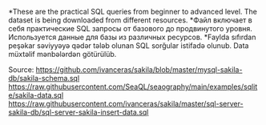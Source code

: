 *These are the practical SQL queries from beginner to advanced level. The dataset is being downloaded from different resources. 
*Файл включает в себя практические SQL запросы от базового до продвинутого уровня. Используется данные для базы из различных ресурсов.
*Faylda sıfırdan peşəkar səviyyəyə qədər  tələb olunan SQL sorğular istifadə olunub. Data müxtəlif mənbələrdən götürülüb.

Source:
https://github.com/ivanceras/sakila/blob/master/mysql-sakila-db/sakila-schema.sql 
https://raw.githubusercontent.com/SeaQL/seaography/main/examples/sqlite/sakila-data.sql 
https://raw.githubusercontent.com/ivanceras/sakila/master/sql-server-sakila-db/sql-server-sakila-insert-data.sql 
